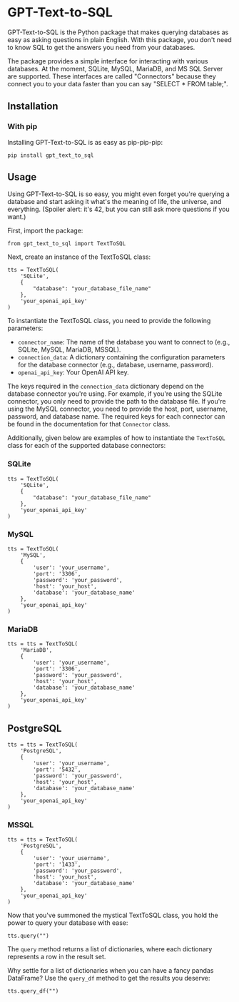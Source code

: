 # GPT-Text-to-SQL

GPT-Text-to-SQL is the Python package that makes querying databases as easy as asking questions in plain English. With this package, you don't need to know SQL to get the answers you need from your databases.

The package provides a simple interface for interacting with various databases. At the moment, SQLite, MySQL, MariaDB, and MS SQL Server are supported. These interfaces are called "Connectors" because they connect you to your data faster than you can say "SELECT * FROM table;".

## Installation
### With pip

Installing GPT-Text-to-SQL is as easy as pip-pip-pip:
```
pip install gpt_text_to_sql
```

## Usage

Using GPT-Text-to-SQL is so easy, you might even forget you're querying a database and start asking it what's the meaning of life, the universe, and everything. (Spoiler alert: it's 42, but you can still ask more questions if you want.)

First, import the package:
```
from gpt_text_to_sql import TextToSQL
```

Next, create an instance of the TextToSQL class:
```
tts = TextToSQL(
    'SQLite',
    {
        "database": "your_database_file_name"
    },
    'your_openai_api_key'
)
```
To instantiate the TextToSQL class, you need to provide the following parameters:
- `connector_name`: The name of the database you want to connect to (e.g., SQLite, MySQL, MariaDB, MSSQL).
- `connection_data`: A dictionary containing the configuration parameters for the database connector (e.g., database, username, password).
- `openai_api_key`: Your OpenAI API key.

The keys required in the `connection_data` dictionary depend on the database connector you're using. For example, if you're using the SQLite connector, you only need to provide the path to the database file. If you're using the MySQL connector, you need to provide the host, port, username, password, and database name.
The required keys for each connector can be found in the documentation for that `Connector` class.

Additionally, given below are examples of how to instantiate the `TextToSQL` class for each of the supported database connectors:

### SQLite
```
tts = TextToSQL(
    'SQLite',
    {
        "database": "your_database_file_name"
    },
    'your_openai_api_key'
)
```

### MySQL
```
tts = TextToSQL(
    'MySQL',
    {
        'user': 'your_username',
        'port': '3306',
        'password': 'your_password',
        'host': 'your_host',
        'database': 'your_database_name'
    },
    'your_openai_api_key'
)
```

### MariaDB
```
tts = tts = TextToSQL(
    'MariaDB',
    {
        'user': 'your_username',
        'port': '3306',
        'password': 'your_password',
        'host': 'your_host',
        'database': 'your_database_name'
    },
    'your_openai_api_key'
)
```

## PostgreSQL
```
tts = tts = TextToSQL(
    'PostgreSQL',
    {
        'user': 'your_username',
        'port': '5432',
        'password': 'your_password',
        'host': 'your_host',
        'database': 'your_database_name'
    },
    'your_openai_api_key'
)
```

### MSSQL
```
tts = tts = TextToSQL(
    'PostgreSQL',
    {
        'user': 'your_username',
        'port': '1433',
        'password': 'your_password',
        'host': 'your_host',
        'database': 'your_database_name'
    },
    'your_openai_api_key'
)
```

Now that you've summoned the mystical TextToSQL class, you hold the power to query your database with ease:
```
tts.query("")
```
The `query` method returns a list of dictionaries, where each dictionary represents a row in the result set.

Why settle for a list of dictionaries when you can have a fancy pandas DataFrame? Use the `query_df` method to get the results you deserve:
```
tts.query_df("")
```